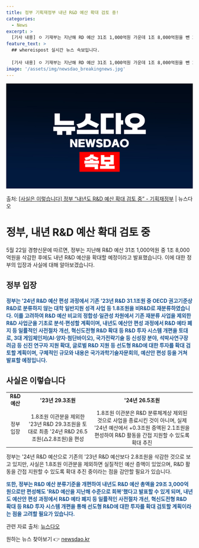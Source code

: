 ```yaml
---
title: 정부 기획재정부 내년 R&D 예산 확대 검토 중!
categories:
  - News
excerpt: >
  [기사 내용] ㅇ 기재부는 지난해 RD 예산 31조 1,000억원 가운데 1조 8,000억원을 뺀 29조 3…
feature_text: >
  ## whereispost 실시간 뉴스 속보입니다.

  [기사 내용] ㅇ 기재부는 지난해 RD 예산 31조 1,000억원 가운데 1조 8,000억원을 뺀 29조 3…
image: '/assets/img/newsdao_breakingnews.jpg'
---
```


![뉴스다오 속보](/assets/img/newsdao_breakingnews.jpg)

<p>출처: <a href="https://newsdao.kr/3879" rel="dofollow">[사실은 이렇습니다] 정부 “내년도 R&D 예산 확대 검토 중” - 기획재정부</a> | 뉴스다오</p>

<h1>정부, 내년 R&D 예산 확대 검토 중</h1>
<p data-ke-size="size16">5월 22일 경향신문에 따르면, 정부는 지난해 R&D 예산 31조 1,000억원 중 1조 8,000억원을 삭감한 후에도 내년 R&D 예산을 확대할 예정이라고 발표했습니다. 이에 대한 정부의 입장과 사실에 대해 알아보겠습니다.</p>

<h2 data-ke-size="size26">정부 입장</h2>
<p data-ke-size="size16"><b><span style="color: #1a5490;">정부는 '24년 R&D 예산 편성 과정에서 기존 ’23년 R&D 31.1조원 중 OECD 권고기준상 R&D로 분류하지 않는 대학 일반지원 성격 사업 등 1.8조원을 비R&D로 재분류하였습니다. 이를 고려하여 R&D 예산 비교의 정합성·일관성 차원에서 기존 재분류 사업을 제외한 R&D 사업군을 기초로 분석·편성할 계획이며, 내년도 예산안 편성 과정에서 R&D 예타 폐지 등 일률적인 사전절차 개선, 혁신도전형 R&D 확대 등 R&D 투자 시스템 개편을 토대로, 3대 게임체인저(AI·양자·첨단바이오), 국가전략기술 등 신성장 분야, 석박사연구장려금 등 신진 연구자 지원 확대, 글로벌 R&D 지원 등 선도형 R&D에 대한 투자를 확대 검토할 계획이며, 구체적인 규모와 내용은 국가과학기술자문회의, 예산안 편성 등을 거쳐 발표할 예정입니다.</span></b></p>

<h2 data-ke-size="size26">사실은 이렇습니다</h2>
<table>
<tbody>
<tr>
<td style="text-align: center; height: 17px;"><b>R&D 예산</b></td>
<td style="text-align: center; height: 17px;"><b>'23년 29.3조원</b></td>
<td style="text-align: center; height: 17px;"><b>'24년 26.5조원</b></td>
</tr>
<tr>
<td style="text-align: center; height: 17px;">정부 입장</td>
<td style="text-align: center; height: 17px;">1.8조원 이관분을 제외한 '23년 R&D 29.3조원을 토대로 최종 '24년 R&D 26.5조원(△2.8조원)을 편성</td>
<td style="text-align: center; height: 17px;">1.8조원 이관분은 R&D 분류체계상 제외된 것으로 사업을 종료시킨 것이 아니며, 실제 '24년 예산에서 +0.3조원 증액된 2.1조원을 편성하여 R&D 활동을 간접 지원할 수 있도록 확대 추진</td>
</tr>
</tbody>
</table>
<p data-ke-size="size16">정부는 '24년 R&D 예산으로 기존의 '23년 R&D 예산보다 2.8조원을 삭감한 것으로 보고 있지만, 사실은 1.8조원 이관분을 제외하면 실질적인 예산 증액이 있었으며, R&D 활동을 간접 지원할 수 있도록 확대 추진 중이라는 점을 감안할 필요가 있습니다.</p>
<p data-ke-size="size16"><b><span style="color: #1a5490;">또한, 정부는 R&D 예산 분류기준을 개편하여 내년도 R&D 예산 총액을 29조 3,000억원으로만 편성해도 'R&D 예산을 지난해 수준으로 회복'했다고 발표할 수 있게 되며, 내년도 예산안 편성 과정에서 R&D 예타 폐지 등 일률적인 사전절차 개선, 혁신도전형 R&D 확대 등 R&D 투자 시스템 개편을 통해 선도형 R&D에 대한 투자를 확대 검토할 계획이라는 점을 고려할 필요가 있습니다.</span></b></p>
<p data-ke-size="size16">관련 자료 출처: <a href="https://newsdao.kr/3879">뉴스다오</a></p> 

원하는 뉴스 찾아보기 👉 <a href="https://newsdao.kr" rel="dofollow">newsdao.kr</a>


